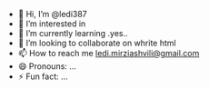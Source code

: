 - 👋 Hi, I’m @ledi387
- 👀 I’m interested in <html and css>
- 🌱 I’m currently learning .yes..
- 💞️ I’m looking to collaborate on whrite html 
- 📫 How to reach me ledi.mirziashvili@gmail.com
- 😄 Pronouns: ...
- ⚡ Fun fact: ...

<!---
ledi387/ledi387 is a ✨ special ✨ repository because its `README.md` (this file) appears on your GitHub profile.
You can click the Preview link to take a look at your changes.
--->

